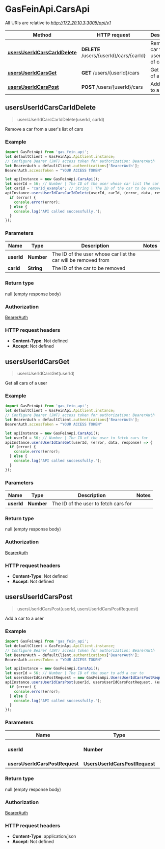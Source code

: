 # GasFeinApi.CarsApi

All URIs are relative to *http://172.20.10.3:3005/api/v1*

Method | HTTP request | Description
------------- | ------------- | -------------
[**usersUserIdCarsCarIdDelete**](CarsApi.md#usersUserIdCarsCarIdDelete) | **DELETE** /users/{userId}/cars/{carId} | Remove a car from a user&#39;s list of cars
[**usersUserIdCarsGet**](CarsApi.md#usersUserIdCarsGet) | **GET** /users/{userId}/cars | Get all cars of a user
[**usersUserIdCarsPost**](CarsApi.md#usersUserIdCarsPost) | **POST** /users/{userId}/cars | Add a car to a user



## usersUserIdCarsCarIdDelete

> usersUserIdCarsCarIdDelete(userId, carId)

Remove a car from a user&#39;s list of cars

### Example

```javascript
import GasFeinApi from 'gas_fein_api';
let defaultClient = GasFeinApi.ApiClient.instance;
// Configure Bearer (JWT) access token for authorization: BearerAuth
let BearerAuth = defaultClient.authentications['BearerAuth'];
BearerAuth.accessToken = "YOUR ACCESS TOKEN"

let apiInstance = new GasFeinApi.CarsApi();
let userId = 56; // Number | The ID of the user whose car list the car will be removed from
let carId = "carId_example"; // String | The ID of the car to be removed
apiInstance.usersUserIdCarsCarIdDelete(userId, carId, (error, data, response) => {
  if (error) {
    console.error(error);
  } else {
    console.log('API called successfully.');
  }
});
```

### Parameters


Name | Type | Description  | Notes
------------- | ------------- | ------------- | -------------
 **userId** | **Number**| The ID of the user whose car list the car will be removed from | 
 **carId** | **String**| The ID of the car to be removed | 

### Return type

null (empty response body)

### Authorization

[BearerAuth](../README.md#BearerAuth)

### HTTP request headers

- **Content-Type**: Not defined
- **Accept**: Not defined


## usersUserIdCarsGet

> usersUserIdCarsGet(userId)

Get all cars of a user

### Example

```javascript
import GasFeinApi from 'gas_fein_api';
let defaultClient = GasFeinApi.ApiClient.instance;
// Configure Bearer (JWT) access token for authorization: BearerAuth
let BearerAuth = defaultClient.authentications['BearerAuth'];
BearerAuth.accessToken = "YOUR ACCESS TOKEN"

let apiInstance = new GasFeinApi.CarsApi();
let userId = 56; // Number | The ID of the user to fetch cars for
apiInstance.usersUserIdCarsGet(userId, (error, data, response) => {
  if (error) {
    console.error(error);
  } else {
    console.log('API called successfully.');
  }
});
```

### Parameters


Name | Type | Description  | Notes
------------- | ------------- | ------------- | -------------
 **userId** | **Number**| The ID of the user to fetch cars for | 

### Return type

null (empty response body)

### Authorization

[BearerAuth](../README.md#BearerAuth)

### HTTP request headers

- **Content-Type**: Not defined
- **Accept**: Not defined


## usersUserIdCarsPost

> usersUserIdCarsPost(userId, usersUserIdCarsPostRequest)

Add a car to a user

### Example

```javascript
import GasFeinApi from 'gas_fein_api';
let defaultClient = GasFeinApi.ApiClient.instance;
// Configure Bearer (JWT) access token for authorization: BearerAuth
let BearerAuth = defaultClient.authentications['BearerAuth'];
BearerAuth.accessToken = "YOUR ACCESS TOKEN"

let apiInstance = new GasFeinApi.CarsApi();
let userId = 56; // Number | The ID of the user to add a car to
let usersUserIdCarsPostRequest = new GasFeinApi.UsersUserIdCarsPostRequest(); // UsersUserIdCarsPostRequest | 
apiInstance.usersUserIdCarsPost(userId, usersUserIdCarsPostRequest, (error, data, response) => {
  if (error) {
    console.error(error);
  } else {
    console.log('API called successfully.');
  }
});
```

### Parameters


Name | Type | Description  | Notes
------------- | ------------- | ------------- | -------------
 **userId** | **Number**| The ID of the user to add a car to | 
 **usersUserIdCarsPostRequest** | [**UsersUserIdCarsPostRequest**](UsersUserIdCarsPostRequest.md)|  | 

### Return type

null (empty response body)

### Authorization

[BearerAuth](../README.md#BearerAuth)

### HTTP request headers

- **Content-Type**: application/json
- **Accept**: Not defined

